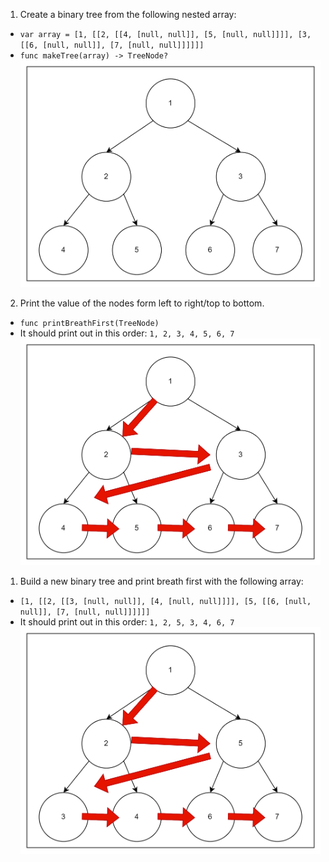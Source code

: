 1) Create a binary tree from the following nested array:
- ```var array = [1, [[2, [[4, [null, null]], [5, [null, null]]]], [3, [[6, [null, null]], [7, [null, null]]]]]]```
- ```func makeTree(array) -> TreeNode?```
![Tree](image.png)

2) Print the value of the nodes form left to right/top to bottom.
- ```func printBreathFirst(TreeNode)```
- It should print out in this order: ```1, 2, 3, 4, 5, 6, 7```
![BreathFirst1](image-1.png)

1) Build a new binary tree and print breath first with the following array:
- ```[1, [[2, [[3, [null, null]], [4, [null, null]]]], [5, [[6, [null, null]], [7, [null, null]]]]]]```
- It should print out in this order: ```1, 2, 5, 3, 4, 6, 7```
![BreathFirst2](image-2.png)